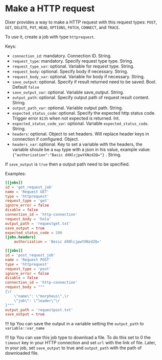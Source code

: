 # Make a HTTP request

Dixer provides a way to make a HTTP request with this request types: `POST`, `GET`, `DELETE`, `PUT`, `HEAD`, `OPTIONS`, `PATCH`, `CONNECT`, and `TRACE`.

To use it, create a job with type `httprequest`.

Keys:

- `connection_id`: mandatory. Connection ID. String.
- `request_type`: mandatory. Specify request type type. String.
- `request_type_var`: optional. Variable for request type. String.
- `request_body`: optional. Specify body if necessary. String.
- `request_body_var`: optional. Variable for body if necessary. String.
- `save_output`: optional. Specify if result returned need to be saved. Bool. Default `false`
- `save_output_var`: optional. Variable save_output. String.
- `output_path`: optional. Specify output path of request result content. String.
- `output_path_var`: optional. Variable output path. String.
- `expected_status_code`: optional. Specify the expected http status code. Trigger error `8135` when not expected is returned. Int.
- `expected_status_code_var`: optional. Variable `expected_status_code`. String.
- `headers`: optional. Object to set headers. Will replace header keys in connection if configured. Object.
- `headers_var`: optional. Key to set a variable with the headers, the variable shoule be a `map` type with a json in his value, example value: `{"authorization":"Basic dXNlcjpwYXNzd2Q="}` . String. 

If `save_output` is `true` then a output path need to be specified.

Examples:

```toml
[[jobs]]
id = 'get_request_job'
name = 'Request GET'
type = 'httprequest'
request_type = 'get'
ignore_error = false
disable = false
connection_id = 'http-connection'
request_body = 'hola'
output_path = 'requestget.txt'
save_output = true
expected_status_code = 200
[jobs.headers]
    authorization = 'Basic dXNlcjpwYXNzd2Q='
```

```toml
[[jobs]]
id = 'post_request_job'
name = 'Request POST'
type = 'httprequest'
request_type = 'post'
ignore_error = false
disable = false
connection_id = 'http-connection'
request_body = """
{\r
    \"name\": \"morpheus\",\r
    \"job\": \"leader\"\r
}"""
output_path = 'requestpost.txt'
save_output = true
```

!!! tip
    You can save the output in a variable setting the `output_path` to `variable::var_name`

!!! tip
    You can use this job type to download a file. To do this set to 0 the `timeout` key in your HTTP connection and set `url` with the link of file. Later, in your job, set `save_output` to true and `output_path` with the path of downloaded file.